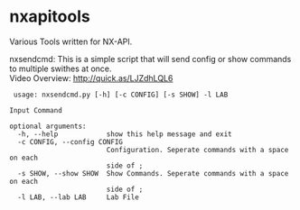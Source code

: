 # nxapitools
Various Tools written for NX-API.


nxsendcmd:
This is a simple script that will send config or show commands to multiple swithes at once.  
Video Overview: http://quick.as/LJZdhLQL6

```
 usage: nxsendcmd.py [-h] [-c CONFIG] [-s SHOW] -l LAB

Input Command

optional arguments:
  -h, --help            show this help message and exit
  -c CONFIG, --config CONFIG
                        Configuration. Seperate commands with a space on each
                        side of ;
  -s SHOW, --show SHOW  Show Commands. Seperate commands with a space on each
                        side of ;
  -l LAB, --lab LAB     Lab File
```

